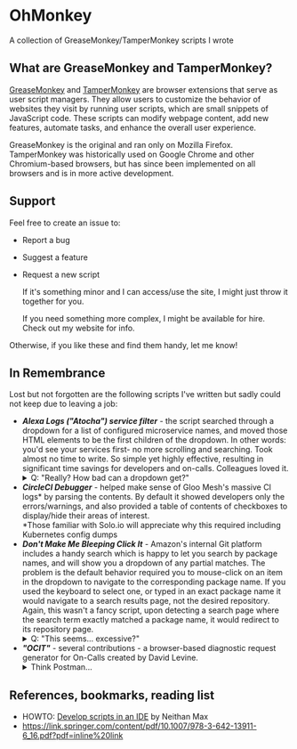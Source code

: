 # OhMonkey
A collection of GreaseMonkey/TamperMonkey scripts I wrote

## What are GreaseMonkey and TamperMonkey?

[GreaseMonkey](https://addons.mozilla.org/en-US/firefox/addon/greasemonkey/) and [TamperMonkey](https://www.tampermonkey.net/) are browser extensions that serve as user script managers. They allow users to customize the behavior of websites they visit by running user scripts, which are small snippets of JavaScript code.  These scripts can modify webpage content, add new features, automate tasks, and enhance the overall user experience.

 GreaseMonkey is the original and ran only on Mozilla Firefox. TamperMonkey was historically used on Google Chrome and other Chromium-based browsers, but has since been implemented on all browsers and is in more active development.


## Support
Feel free to create an issue to:
* Report a bug
* Suggest a feature
* Request a new script

  If it's something minor and I can access/use the site, I might just throw it together for you.

  If you need something more complex, I might be available for hire. Check out my website for info.

Otherwise, if you like these and find them handy, let me know!


## In Remembrance
Lost but not forgotten are the following scripts I've written but sadly could not keep due to leaving a job:
* ***Alexa Logs ("Atocha") service filter*** - the script searched through a dropdown for a list of configured microservice names, and moved those HTML elements to be the first children of the dropdown. In other words: you'd see your services first- no more scrolling and searching. Took almost no time to write. So simple yet highly effective, resulting in significant time savings for developers and on-calls. Colleagues loved it.
  <details>
    <summary>Q: "Really? How bad can a dropdown get?"</summary>
    It's bad. We're talking a three or four-column dropdown with a huge scrollbar.</br>
    Alexa is a sophisticated ecosystem composed of so many microservices/teams/requirements it needs dedicated platform engineering teams to build tools we used in addition to the ones used by all Amazon SDEs.</br> 
    "Atocha" is a logs search engine built to help debug a failed request as it flowed through the many services and the filter provided a clearer signal ratio. <br>
    Over time, with the proliferation of Alexa products, the dropdown seemed to grow daily. Could be six columns by now.</br> 
    Even for us at Audible -at the start of the alphabet- much scrolling was required (we followed both "Alexa", any service that prefixed "Amazon", and this one team to name their service in ALL CAPS... 🙄)
  </details>
* ***CircleCI Debugger*** - helped make sense of Gloo Mesh's massive CI logs* by parsing the contents. By default it showed developers only the errors/warnings, and also provided a table of contents of checkboxes to display/hide their areas of interest.<br>
  *Those familiar with Solo.io will appreciate why this required including Kubernetes config dumps
* ***Don't Make Me Bleeping Click It*** - Amazon's internal Git platform includes a handy search which is happy to let you search by package names, and will show you a dropdown of any partial matches. The problem is the default behavior required you to mouse-click on an item in the dropdown to navigate to the corresponding package name. If you used the keyboard to select one, or typed in an exact package name it would navigate to a search results page, not the desired repository. Again, this wasn't a fancy script, upon detecting a search page where the search term exactly matched a package name, it would redirect to its repository page. 
  <details>
    <summary>Q: "This seems... excessive?"</summary>
      Making matters worse, Amazon's service framework has a neat tool that, when given a service name, will auto-generate the multiple source code repositories necessary for a new service. This include a basic service implementation, a model definition used later to auto-generate code for request&response data  structures in various programming languages, a config package, and a client package for your service's users (an auto-generated SDK for every service- how cool?). The result is each service has several repositories, all with the same prefix. So any search for your code's service yields 4-5 packages, only one of which is changed frequently.<br>
      As to "excessive", we're talking about a mere three-line script to solve a multiple-times-per-day annoyance. And because I'm old enough to know never to use a mouse to do a keyboard's job.
  </details>
* ***"OCIT"*** - several contributions - a browser-based diagnostic request generator for On-Calls created by David Levine.
  <details>
    <summary>Think Postman...</summary>
    ...but with an interface tailored for specific services. And which makes authenticated+authorized requests to services built on Amazon's internal service framework, not REST.
  </details>


## References, bookmarks, reading list
* HOWTO: [Develop scripts in an IDE](https://stackoverflow.com/questions/41212558/develop-tampermonkey-scripts-in-a-real-ide-with-automatic-deployment-to-openuser) by Neithan Max
* https://link.springer.com/content/pdf/10.1007/978-3-642-13911-6_16.pdf?pdf=inline%20link
